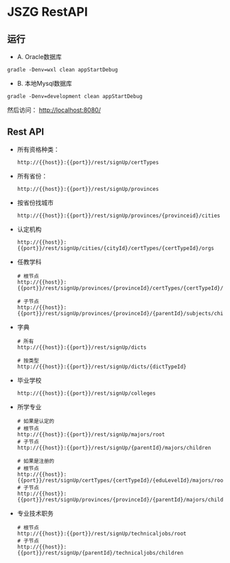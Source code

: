 # JSZG RestAPI



## 运行

* A. Oracle数据库

```
gradle -Denv=wxl clean appStartDebug
```

* B. 本地Mysql数据库

```
gradle -Denv=development clean appStartDebug
```

然后访问： [http://localhost:8080/](http://localhost:8080/)

## Rest API

* 所有资格种类：

    ```
    http://{{host}}:{{port}}/rest/signUp/certTypes
    ```

* 所有省份：

    ```
    http://{{host}}:{{port}}/rest/signUp/provinces
    ```

* 按省份找城市

    ```
    http://{{host}}:{{port}}/rest/signUp/provinces/{provinceid}/cities
    ```

* 认定机构

    ```
    http://{{host}}:{{port}}/rest/signUp/cities/{cityId}/certTypes/{certTypeId}/orgs
    ```
    
* 任教学科

    ```
    # 根节点
    http://{{host}}:{{port}}/rest/signUp/provinces/{provinceId}/certTypes/{certTypeId}/subjects/root
    
    # 子节点
    http://{{host}}:{{port}}/rest/signUp/provinces/{provinceId}/{parentId}/subjects/children
    ```
    
* 字典

    ```
    # 所有
    http://{{host}}:{{port}}/rest/signUp/dicts
    
    # 按类型    
    http://{{host}}:{{port}}/rest/signUp/dicts/{dictTypeId}
    ```
    
* 毕业学校

    ```
    http://{{host}}:{{port}}/rest/signUp/colleges
    ```
    
* 所学专业

    ```
    # 如果是认定的
    # 根节点
    http://{{host}}:{{port}}/rest/signUp/majors/root
    # 子节点 
    http://{{host}}:{{port}}/rest/signUp/{parentId}/majors/children
        
    # 如果是注册的
    # 根节点
    http://{{host}}:{{port}}/rest/signUp/certTypes/{certTypeId}/{eduLevelId}/majors/root
    # 子节点 
    http://{{host}}:{{port}}/rest/signUp/provinces/{provinceId}/{parentId}/majors/children
    ```
    
* 专业技术职务    

    ```
    # 根节点
    http://{{host}}:{{port}}/rest/signUp/technicaljobs/root
    # 子节点
    http://{{host}}:{{port}}/rest/signUp/{parentId}/technicaljobs/children
    ```